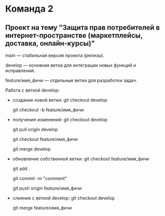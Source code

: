 # Команда 2
## Проект на тему "Защита прав потребителей в интернет-пространстве (маркетплейсы, доставка, онлайн-курсы)"

main — стабильная версия проекта (релизы).

develop — основная ветка для интеграции новых функций и исправлений.

feature/имя_фичи — отдельные ветки для разработки задач.

Работа с веткой develop:
- создание новой ветки:
  git checkout develop
  
  git checkout -b feature/имя_фичи
  
- получение изменений:
  git checkout develop
  
  git pull origin develop
  
  git checkout feature/имя_фичи
  
  git merge develop
  
- обновление собственной ветки:
  git checkout feature/имя_фичи
  
  git add .
  
  git commit -m "comment"
  
  git push origin feature/имя_фичи
  
- слияние с веткой develop:
  git checkout develop
  
  git merge feature/имя_фичи

  
